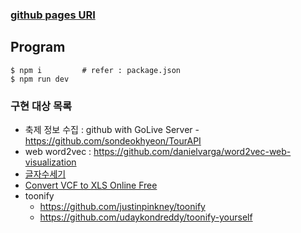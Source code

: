 ### [github pages URI](https://yojulab.github.io/project_yojulab_front/)

## Program

```
$ npm i         # refer : package.json
$ npm run dev
```

### 구현 대상 목록
- 축제 정보 수집 : github with GoLive Server - https://github.com/sondeokhyeon/TourAPI
- web word2vec : https://github.com/danielvarga/word2vec-web-visualization
- [글자수세기](https://lettercounter.net/)
- [Convert VCF to XLS Online Free](https://www.convert-doc.com/converter/vcf-to-xls)  
- toonify 
  + https://github.com/justinpinkney/toonify
  + https://github.com/udaykondreddy/toonify-yourself

